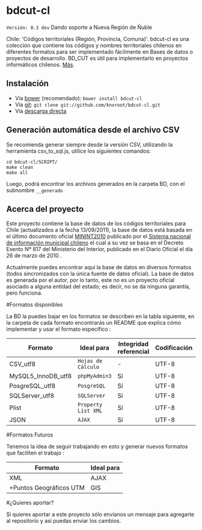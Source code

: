 # bdcut-cl
`Versión: 0.3 dev` Dando soporte a Nueva Región de Ñuble


Chile: 'Códigos territoriales (Región, Provincia, Comuna)'. bdcut-cl es una colección que contiene los códigos y nombres territoriales chilenos en diferentes formatos para ser implementado fácilmente en Bases de datos o proyectos de desarrollo. BD_CUT es útil para implementarlo en proyectos informáticos chilenos. [Más](http://www.lacosox.org/?q=codigo_territorial_sql_Regiones_provincias_comunas_de_Chile).

## Instalación

- Vía [bower](http://bower.io/#getting-started) (recomendado): `bower install bdcut-cl`
- Vía [git](http://git-scm.com/docs/git-clone): `git clone git://github.com/knxroot/bdcut-cl.git`
- Vía [descarga directa](https://github.com/knxroot/bdcut-cl/archive/master.zip)

## Generación automática desde el archivo CSV

Se recomienda generar siempre desde la versión CSV, utilizando la herramienta csv_to_sql.js, utilice los siguientes comandos: 
```
cd bdcut-cl/SCRIPT/
make clean
make all
```
Luego, podrá encontrar los archivos generados en la carpeta BD, con el subnombre ```__generado```


## Acerca del proyecto

Este proyecto contiene la base de datos de los códigos territoriales para Chile
(actualizados a la fecha 13/09/2011), la base de datos está basada en el último
documento oficial [MININT2010](http://www.sinim.cl/archivos/centro_descargas/modificacion_instructivo_pres_codigos.pdf) publicado por el [Sistema nacional de
información municipal chileno](http://www.sinim.cl/) el cual a su vez se basa en
el Decreto Exento Nº 817 del Ministerio del Interior, publicado en el Diario
Oficial el día 26 de marzo de 2010 .

Actualmente puedes encontrar aquí la base de datos en diversos formatos
(todos sincronizados con la única fuente de datos oficial). La base de datos es
generada por el autor, por lo tanto, este no es un proyecto oficial asociado a
alguna entidad del estado; es decir, no se da ninguna garantía, pero funciona.

#Formatos disponibles

La BD la puedes bajar en los formatos se describen en la tabla siguiente, en la carpeta de cada formato encontrarás un README que explica cómo implementar y usar el formato específico :


|     **Formato**       |     **Ideal para**   |**Integridad referencial**| **Codificación**|**Generado automatico**|
|-----------------------|----------------------|--------------------------|-----------------|-----------------------|
| CSV_utf8              |``Hojas de Cálculo``  |             -            |      UTF-8      |           -           |
| MySQL5_InnoDB_utf8    |    ``phpMyAdmin3``   |            Sí            |      UTF-8      |           Sí          |
| PosgreSQL_utf8        |     ``PosgreSQL``    |            Sí            |      UTF-8      |           Sí          |
| SQLServer_utf8        |``SQLServer``         |            Sí            |      UTF-8      |           Sí          |
| Plist                 |``Property List XML`` |            Sí            |      UTF-8      |           Sí          |
| JSON                  |``AJAX``              |            Sí            |      UTF-8      |           Sí          |


#Formatos Futuros

Tenemos la idea de seguir trabajando en esto y generar nuevos formatos que faciliten el trabajo :


|     **Formato**         |     **Ideal para**   |
|-------------------------|----------------------|
| XML	                  |         AJAX         |
|+Puntos Geográficos UTM  |          GIS         |


#¿Quieres aportar?


Si quieres aportar a este proyecto sólo envíanos un mensaje para agregarte al repositorio y así puedas enviar los cambios.
